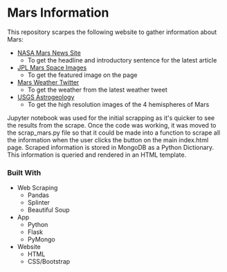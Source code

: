 # Mars Information

This repository scarpes the following website to gather information about Mars:
* [NASA Mars News Site](https://mars.nasa.gov/news/?page=0&per_page=40&order=publish_date+desc%2Ccreated_at+desc&search=&category=19%2C165%2C184%2C204&blank_scope=Latest)
    * To get the headline and introductory sentence for the latest article
* [JPL Mars Space Images](https://www.jpl.nasa.gov/spaceimages/?search=&category=Mars)
    * To get the featured image on the page
* [Mars Weather Twitter](https://twitter.com/marswxreport?lang=en)
    * To get the weather from the latest weather tweet
* [USGS Astrogeology](https://astrogeology.usgs.gov/search/results?q=hemisphere+enhanced&k1=target&v1=Mars)
    * To get the high resolution images of the 4 hemispheres of Mars

Jupyter notebook was used for the initial scrapping as it's quicker to see the results from the scrape. Once the code was working, it was moved to the scrap_mars.py file so that it could be made into a function to scrape all the information when the user clicks the button on the main index.html page. Scraped information is stored in MongoDB as a Python Dictionary.  This information is queried and rendered in an HTML template.

### Built With
* Web Scraping
    * Pandas
    * Splinter
    * Beautiful Soup
* App
    * Python
    * Flask
    * PyMongo
* Website
    * HTML
    * CSS/Bootstrap
